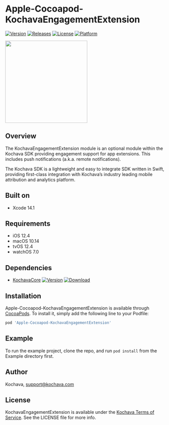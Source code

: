 # Apple-Cocoapod-KochavaEngagementExtension

[![Version](https://img.shields.io/cocoapods/v/Apple-Cocoapod-KochavaEngagementExtension.svg?style=flat)](https://cocoapods.org/pods/Apple-Cocoapod-KochavaEngagementExtension)
[![Releases](https://img.shields.io/github/v/release/kochava/Apple-SwiftPackage-KochavaEngagementExtension?include_prereleases&sort=semver)](https://github.com/Kochava/Apple-SwiftPackage-KochavaEngagementExtension/releases)
[![License](https://img.shields.io/cocoapods/l/Apple-Cocoapod-KochavaEngagementExtension.svg?style=flat)](https://cocoapods.org/pods/Apple-Cocoapod-KochavaEngagementExtension)
[![Platform](https://img.shields.io/cocoapods/p/Apple-Cocoapod-KochavaEngagementExtension.svg?style=flat)](https://cocoapods.org/pods/Apple-Cocoapod-KochavaEngagementExtension)

<img src="https://storage.googleapis.com/kochava-web/2016/07/Kochava-horizontal-black-800x154.png" width="260" />

## Overview

The KochavaEngagementExtension module is an optional module within the Kochava SDK providing engagement support for app extensions.  This includes push notifications (a.k.a. remote notifications).

The Kochava SDK is a lightweight and easy to integrate SDK written in Swift, providing first-class integration with Kochava’s industry leading mobile attribution and analytics platform.

## Built on

* Xcode 14.1

## Requirements

* iOS 12.4
* macOS 10.14
* tvOS 12.4
* watchOS 7.0

## Dependencies

* [KochavaCore](https://cocoapods.org/pods/Apple-Cocoapod-KochavaCore)
[![Version](https://img.shields.io/cocoapods/v/Apple-Cocoapod-KochavaCore.svg?style=flat)](https://cocoapods.org/pods/Apple-Cocoapod-KochavaCore) [![Download](https://img.shields.io/github/v/release/kochava/Apple-SwiftPackage-KochavaCore?include_prereleases&sort=semver)](https://github.com/Kochava/Apple-SwiftPackage-KochavaCore/releases)

## Installation

Apple-Cocoapod-KochavaEngagementExtension is available through [CocoaPods](https://cocoapods.org).
To install it, simply add the following line to your Podfile:

```ruby
pod 'Apple-Cocoapod-KochavaEngagementExtension'
```

## Example

To run the example project, clone the repo, and run `pod install` from the Example directory first.

## Author

Kochava, support@kochava.com

## License

KochavaEngagementExtension is available under the [Kochava Terms of Service](https://www.kochava.com/terms-of-service/). See the LICENSE file for more info.
